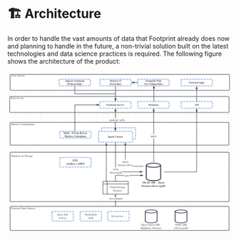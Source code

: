 # 🏗 Architecture

In order to handle the vast amounts of data that Footprint already does now and planning to handle in the future, a non-trivial solution built on the latest technologies and data science practices is required. The following figure shows the architecture of the product:

![2cc2d00d-e1bd-4e22-ae06-d84c81eaf134](./.gitbook/assets/2cc2d00d-e1bd-4e22-ae06-d84c81eaf134.png)
